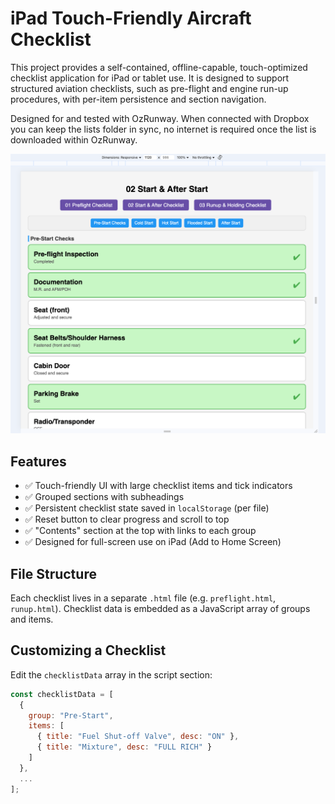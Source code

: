 # iPad Touch-Friendly Aircraft Checklist

This project provides a self-contained, offline-capable, touch-optimized checklist application for iPad or tablet use. It is designed to support structured aviation checklists, such as pre-flight and engine run-up procedures, with per-item persistence and section navigation.

Designed for and tested with OzRunway. When connected with Dropbox you can keep the lists folder in sync, no internet is required once the list is downloaded within OzRunway.


![Prestart](/screenshots/start.png?raw=true "Pre Start")


## Features

- ✅ Touch-friendly UI with large checklist items and tick indicators
- ✅ Grouped sections with subheadings
- ✅ Persistent checklist state saved in `localStorage` (per file)
- ✅ Reset button to clear progress and scroll to top
- ✅ "Contents" section at the top with links to each group
- ✅ Designed for full-screen use on iPad (Add to Home Screen)

## File Structure

Each checklist lives in a separate `.html` file (e.g. `preflight.html`, `runup.html`). Checklist data is embedded as a JavaScript array of groups and items.

## Customizing a Checklist

Edit the `checklistData` array in the script section:

```js
const checklistData = [
  {
    group: "Pre-Start",
    items: [
      { title: "Fuel Shut-off Valve", desc: "ON" },
      { title: "Mixture", desc: "FULL RICH" }
    ]
  },
  ...
];
